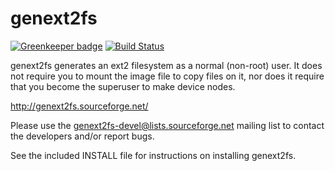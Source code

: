 genext2fs
=========

[![Greenkeeper badge](https://badges.greenkeeper.io/NodeOS/genext2fs.svg)](https://greenkeeper.io/)
[![Build Status](https://semaphoreci.com/api/v1/nodeos/genext2fs/branches/master/badge.svg)](https://semaphoreci.com/nodeos/genext2fs)

genext2fs generates an ext2 filesystem as a normal (non-root) user.
It does not require you to mount the image file to copy files on it,
nor does it require that you become the superuser to make device nodes.

http://genext2fs.sourceforge.net/

Please use the genext2fs-devel@lists.sourceforge.net mailing list to
contact the developers and/or report bugs.

See the included INSTALL file for instructions on installing genext2fs.
